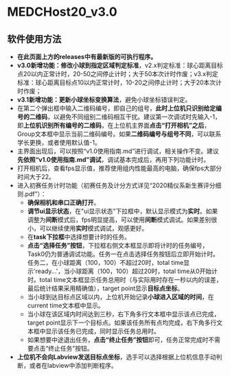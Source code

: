 # MEDCHost20_v3.0

## 软件使用方法

- **在此页面上方的releases中有最新版的可执行程序。**
- **v3.0新增功能：修改小球到指定区域判定标准**，v2.x判定标准：球心距离目标点20以内正常计时，20-50之间停止计时；大于50本次计时作废；v3.x判定标准：球心距离目标点10以内正常计时，10-20之间停止计时；大于20本次计时作废；
- **v3.1新增功能：更新小球坐标变换算法**，避免小球坐标错误判定。
- 在第二个弹出框中输入二维码编号，即自己的组号，**此时上位机只识别给定编号的二维码**，以避免不同组别二维码相互干扰。建议第一次调试时先输入-1，即**上位机识别所有编号的二维码**，在上位机主界面**点击“打开相机”之后**，Group文本框中显示当前二维码编号。如果**二维码编号与组号不同**，可以联系学长更换，或者使用默认值-1。
- 主界面出现后，可以按照“v1.0使用指南.md”进行调试，相关操作不变。建议**先依照“v1.0使用指南.md”调试**，调试基本完成后，再用下列功能计时。
- 打开相机后，查看fps显示值，推荐使用组内性能最高的电脑，确保fps大部分时间大于22。
- 进入初赛任务计时功能（初赛任务及计分方式详见“2020精仪系新生赛评分细则.pdf”）：
  - **确保相机和串口正确打开**。
  - **调节ui显示状态**，在"ui显示状态"下拉框中，默认显示模式为**实时**。如果调整为**间断**模式后，fps明显提高，可以使用**间断**模式调试。如果差别很小，可以继续使用**实时**模式调试，观感更好。
  - 在**task下拉框**中选择想要计时的任务。
  - **点击“选择任务”按钮**，下拉框右侧文本框显示即将计时的任务编号，Task0仍为普通调试功能。任务一在点击选择任务按钮后立即开始计时。任务二，在小球距离（100，100）不超过20时，total time显示'ready...'，当小球距离（100，100）超过20时，total time从0开始计时。total time文本框显示任务总用时（与实际用时存在一秒以内的误差，最后统计结果采用精确值），target point显示**目标点坐标**。
  - 当小球到达目标点区域以内，上位机开始记录**小球进入区域的时间**，在current time文本框中显示。
  - 当小球在该区域内时间达到三秒，右下角多行文本框中显示该点已完成，target point显示下一个目标点。如果该任务所有点均完成，右下角多行文本框中显示该任务已完成，同时显示任务总用时。
  - 如果想要中途退出任务，**点击“终止任务”按钮**即可，任务正常完成时不需要点击“终止任务”按钮。
- **上位机不会向Labview发送目标点坐标**，选手可以选择根据上位机信息手动判断，或者在labview中添加判断程序。
